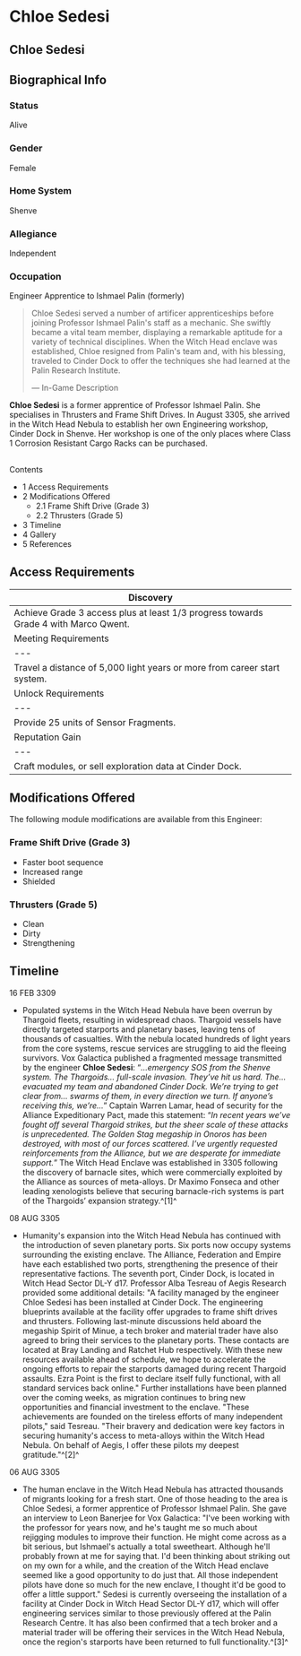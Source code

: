 # Chloe Sedesi
## Chloe Sedesi

		

## Biographical Info

### Status

Alive

### Gender

Female

### Home System

Shenve

### Allegiance

Independent

### Occupation

Engineer
Apprentice to Ishmael Palin (formerly)

> 
> 
> Chloe Sedesi served a number of artificer apprenticeships before joining Professor Ishmael Palin's staff as a mechanic. She swiftly became a vital team member, displaying a remarkable aptitude for a variety of technical disciplines. When the Witch Head enclave was established, Chloe resigned from Palin's team and, with his blessing, traveled to Cinder Dock to offer the techniques she had learned at the Palin Research Institute.
> 
> 
> — In-Game Description
> 

**Chloe Sedesi** is a former apprentice of Professor Ishmael Palin. She specialises in Thrusters and Frame Shift Drives. In August 3305, she arrived in the Witch Head Nebula to establish her own Engineering workshop, Cinder Dock in Shenve. Her workshop is one of the only places where Class 1 Corrosion Resistant Cargo Racks can be purchased.

## 

Contents

- 1 Access Requirements
- 2 Modifications Offered
    - 2.1 Frame Shift Drive (Grade 3)
    - 2.2 Thrusters (Grade 5)
- 3 Timeline
- 4 Gallery
- 5 References

## Access Requirements

| Discovery |
| --- |
| Achieve Grade 3 access plus at least 1/3 progress towards Grade 4 with Marco Qwent. |
| Meeting Requirements |
| --- |
| Travel a distance of 5,000 light years or more from career start system. |
| Unlock Requirements |
| --- |
| Provide 25 units of Sensor Fragments. |
| Reputation Gain |
| --- |
| Craft modules, or sell exploration data at Cinder Dock. |

## Modifications Offered

The following module modifications are available from this Engineer:

### Frame Shift Drive (Grade 3)

- Faster boot sequence
- Increased range
- Shielded

### Thrusters (Grade 5)

- Clean
- Dirty
- Strengthening

## Timeline

16 FEB 3309

- Populated systems in the Witch Head Nebula have been overrun by Thargoid fleets, resulting in widespread chaos. Thargoid vessels have directly targeted starports and planetary bases, leaving tens of thousands of casualties. With the nebula located hundreds of light years from the core systems, rescue services are struggling to aid the fleeing survivors. Vox Galactica published a fragmented message transmitted by the engineer **Chloe Sedesi**: “*…emergency SOS from the Shenve system. The Thargoids… full-scale invasion. They’ve hit us hard. The… evacuated my team and abandoned Cinder Dock. We’re trying to get clear from… swarms of them, in every direction we turn. If anyone’s receiving this, we’re…*” Captain Warren Lamar, head of security for the Alliance Expeditionary Pact, made this statement: “*In recent years we’ve fought off several Thargoid strikes, but the sheer scale of these attacks is unprecedented. The Golden Stag megaship in Onoros has been destroyed, with most of our forces scattered. I’ve urgently requested reinforcements from the Alliance, but we are desperate for immediate support.*” The Witch Head Enclave was established in 3305 following the discovery of barnacle sites, which were commercially exploited by the Alliance as sources of meta-alloys. Dr Maximo Fonseca and other leading xenologists believe that securing barnacle-rich systems is part of the Thargoids’ expansion strategy.^[1]^

08 AUG 3305

- Humanity's expansion into the Witch Head Nebula has continued with the introduction of seven planetary ports. Six ports now occupy systems surrounding the existing enclave. The Alliance, Federation and Empire have each established two ports, strengthening the presence of their representative factions. The seventh port, Cinder Dock, is located in Witch Head Sector DL-Y d17. Professor Alba Tesreau of Aegis Research provided some additional details: "A facility managed by the engineer Chloe Sedesi has been installed at Cinder Dock. The engineering blueprints available at the facility offer upgrades to frame shift drives and thrusters. Following last-minute discussions held aboard the megaship Spirit of Minue, a tech broker and material trader have also agreed to bring their services to the planetary ports. These contacts are located at Bray Landing and Ratchet Hub respectively. With these new resources available ahead of schedule, we hope to accelerate the ongoing efforts to repair the starports damaged during recent Thargoid assaults. Ezra Point is the first to declare itself fully functional, with all standard services back online." Further installations have been planned over the coming weeks, as migration continues to bring new opportunities and financial investment to the enclave. "These achievements are founded on the tireless efforts of many independent pilots," said Tesreau. "Their bravery and dedication were key factors in securing humanity's access to meta-alloys within the Witch Head Nebula. On behalf of Aegis, I offer these pilots my deepest gratitude."^[2]^

06 AUG 3305

- The human enclave in the Witch Head Nebula has attracted thousands of migrants looking for a fresh start. One of those heading to the area is Chloe Sedesi, a former apprentice of Professor Ishmael Palin. She gave an interview to Leon Banerjee for Vox Galactica: "I've been working with the professor for years now, and he's taught me so much about rejigging modules to improve their function. He might come across as a bit serious, but Ishmael's actually a total sweetheart. Although he'll probably frown at me for saying that. I'd been thinking about striking out on my own for a while, and the creation of the Witch Head enclave seemed like a good opportunity to do just that. All those independent pilots have done so much for the new enclave, I thought it'd be good to offer a little support." Sedesi is currently overseeing the installation of a facility at Cinder Dock in Witch Head Sector DL-Y d17, which will offer engineering services similar to those previously offered at the Palin Research Centre. It has also been confirmed that a tech broker and a material trader will be offering their services in the Witch Head Nebula, once the region's starports have been returned to full functionality.^[3]^